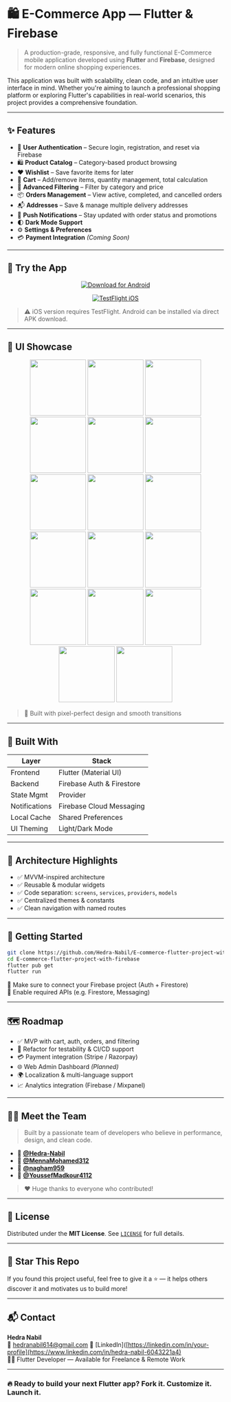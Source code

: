 # 🛍️ E-Commerce App — Flutter & Firebase

> A production-grade, responsive, and fully functional E-Commerce mobile application developed using **Flutter** and **Firebase**, designed for modern online shopping experiences.

This application was built with scalability, clean code, and an intuitive user interface in mind. Whether you're aiming to launch a professional shopping platform or exploring Flutter's capabilities in real-world scenarios, this project provides a comprehensive foundation.

---

## ✨ Features

- 🔐 **User Authentication** – Secure login, registration, and reset via Firebase
- 🛍️ **Product Catalog** – Category-based product browsing
- ❤️ **Wishlist** – Save favorite items for later
- 🛒 **Cart** – Add/remove items, quantity management, total calculation
- 🔎 **Advanced Filtering** – Filter by category and price
- 📦 **Orders Management** – View active, completed, and cancelled orders
- 📬 **Addresses** – Save & manage multiple delivery addresses
- 🔔 **Push Notifications** – Stay updated with order status and promotions
- 🌓 **Dark Mode Support**
- ⚙️ **Settings & Preferences**
- 💳 **Payment Integration** *(Coming Soon)*

---
## 📲 Try the App

<div align="center">

[![Download for Android](https://img.shields.io/badge/Download-Android%20APK-blue?style=for-the-badge&logo=android)](https://github.com/Hedra-Nabil/E-commerce-flutter-project-with-firebase/releases/download/v1.0.0/app-release.apk)

[![TestFlight iOS](https://img.shields.io/badge/TestFlight-iOS-green?style=for-the-badge&logo=apple)](https://testflight.apple.com/join/YOUR_APP_CODE)

</div>

> ⚠️ iOS version requires TestFlight. Android can be installed via direct APK download.
---

## 📸 UI Showcase

<p align="center">
  <img src="https://github.com/Hedra-Nabil/E-commerce-flutter-project-with-firebase/blob/pho/s1.jpg" width="130"/>
  <img src="https://github.com/Hedra-Nabil/E-commerce-flutter-project-with-firebase/blob/pho/s2.jpg" width="130"/>
  <img src="https://github.com/Hedra-Nabil/E-commerce-flutter-project-with-firebase/blob/pho/s3.jpg" width="130"/>
  <img src="https://github.com/Hedra-Nabil/E-commerce-flutter-project-with-firebase/blob/pho/s4.jpg" width="130"/>
  <img src="https://github.com/Hedra-Nabil/E-commerce-flutter-project-with-firebase/blob/pho/s5.jpg" width="130"/>

  <img src="https://github.com/Hedra-Nabil/E-commerce-flutter-project-with-firebase/blob/pho/s6.jpg" width="130"/>
  <img src="https://github.com/Hedra-Nabil/E-commerce-flutter-project-with-firebase/blob/pho/s7.jpg" width="130"/>
  <img src="https://github.com/Hedra-Nabil/E-commerce-flutter-project-with-firebase/blob/pho/s8.jpg" width="130"/>
  <img src="https://github.com/Hedra-Nabil/E-commerce-flutter-project-with-firebase/blob/pho/s9.jpg" width="130"/>
  <img src="https://github.com/Hedra-Nabil/E-commerce-flutter-project-with-firebase/blob/pho/s10.jpg" width="130"/>

  <img src="https://github.com/Hedra-Nabil/E-commerce-flutter-project-with-firebase/blob/pho/s11.jpg" width="130"/>
  <img src="https://github.com/Hedra-Nabil/E-commerce-flutter-project-with-firebase/blob/pho/s12.jpg" width="130"/>
  <img src="https://github.com/Hedra-Nabil/E-commerce-flutter-project-with-firebase/blob/pho/s13.jpg" width="130"/>
  <img src="https://github.com/Hedra-Nabil/E-commerce-flutter-project-with-firebase/blob/pho/s14.jpg" width="130"/>
  <img src="https://github.com/Hedra-Nabil/E-commerce-flutter-project-with-firebase/blob/pho/s15.jpg" width="130"/>

  <img src="https://github.com/Hedra-Nabil/E-commerce-flutter-project-with-firebase/blob/pho/s16.jpg" width="130"/>
  <img src="https://github.com/Hedra-Nabil/E-commerce-flutter-project-with-firebase/blob/pho/s17.jpg" width="130"/>
</p>

> 🧠 Built with pixel-perfect design and smooth transitions

---

## 🧠 Built With

| Layer        | Stack                         |
|--------------|-------------------------------|
| Frontend     | Flutter (Material UI)         |
| Backend      | Firebase Auth & Firestore     |
| State Mgmt   | Provider                      |
| Notifications| Firebase Cloud Messaging      |
| Local Cache  | Shared Preferences            |
| UI Theming   | Light/Dark Mode               |

---

## 🧩 Architecture Highlights

- ✅ MVVM-inspired architecture
- ✅ Reusable & modular widgets
- ✅ Code separation: `screens`, `services`, `providers`, `models`
- ✅ Centralized themes & constants
- ✅ Clean navigation with named routes

---

## 🧪 Getting Started

```bash
git clone https://github.com/Hedra-Nabil/E-commerce-flutter-project-with-firebase.git
cd E-commerce-flutter-project-with-firebase
flutter pub get
flutter run
```

🔐 Make sure to connect your Firebase project (Auth + Firestore)  
🔧 Enable required APIs (e.g. Firestore, Messaging)

---

## 🗺️ Roadmap

- ✅ MVP with cart, auth, orders, and filtering
- 🔄 Refactor for testability & CI/CD support
- 💳 Payment integration (Stripe / Razorpay)
- 🌐 Web Admin Dashboard *(Planned)*
- 🌍 Localization & multi-language support
- 📈 Analytics integration (Firebase / Mixpanel)

---

## 🧑‍💻 Meet the Team

> Built by a passionate team of developers who believe in performance, design, and clean code.

- 🎯 **[@Hedra-Nabil](https://github.com/Hedra-Nabil)**
- 🎯 **[@MennaMohamed312](https://github.com/MennaMohamed312)**
- 🎯 **[@nagham959](https://github.com/nagham959)**
- 🎯 **[@YoussefMadkour4112](https://github.com/YoussefMadkour411)**

> ❤️ Huge thanks to everyone who contributed!

---

## 📜 License

Distributed under the **MIT License**. See [`LICENSE`](./LICENSE) for full details.

---

## 🌟 Star This Repo

If you found this project useful, feel free to give it a ⭐ — it helps others discover it and motivates us to build more!

---

## 📬 Contact

**Hedra Nabil**  
📧 hedranabil614@gmail.com 
🔗 [LinkedIn]([https://linkedin.com/in/your-profile](https://www.linkedin.com/in/hedra-nabil-6043221a4)  
🧑‍💻 Flutter Developer — Available for Freelance & Remote Work

---

### 🔥 Ready to build your next Flutter app? Fork it. Customize it. Launch it.



